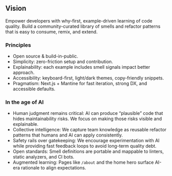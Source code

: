 ﻿## Vision
Empower developers with why-first, example-driven learning of code quality. Build a community-curated library of smells and refactor patterns that is easy to consume, remix, and extend.

### Principles
- Open source & build-in-public.
- Simplicity: zero-friction setup and contribution.
- Explainability: each example includes smell signals  impact  better approach.
- Accessibility: keyboard-first, light/dark themes, copy-friendly snippets.
- Pragmatism: Next.js + Mantine for fast iteration, strong DX, and accessible defaults.

### In the age of AI
- Human judgment remains critical: AI can produce “plausible” code that hides maintainability risks. We focus on making those risks visible and explainable.
- Collective intelligence: We capture team knowledge as reusable refactor patterns that humans and AI can apply consistently.
- Safety rails over gatekeeping: We encourage experimentation with AI while providing fast feedback loops to avoid long-term quality debt.
- Open standards: Smell definitions are portable and mappable to linters, static analyzers, and CI bots.
- Augmented learning: Pages like `/about` and the home hero surface AI-era rationale to align expectations.
